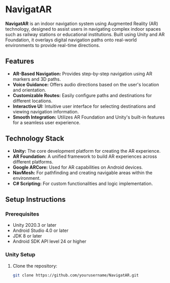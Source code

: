 # NavigatAR

**NavigatAR** is an indoor navigation system using Augmented Reality (AR) technology, designed to assist users in navigating complex indoor spaces such as railway stations or educational institutions. Built using Unity and AR Foundation, it overlays digital navigation paths onto real-world environments to provide real-time directions.

## Features

- **AR-Based Navigation:** Provides step-by-step navigation using AR markers and 3D paths.
- **Voice Guidance:** Offers audio directions based on the user's location and orientation.
- **Customizable Routes:** Easily configure paths and destinations for different locations.
- **Interactive UI:** Intuitive user interface for selecting destinations and viewing navigation information.
- **Smooth Integration:** Utilizes AR Foundation and Unity's built-in features for a seamless user experience.

## Technology Stack

- **Unity:** The core development platform for creating the AR experience.
- **AR Foundation:** A unified framework to build AR experiences across different platforms.
- **Google ARCore:** Used for AR capabilities on Android devices.
- **NavMesh:** For pathfinding and creating navigable areas within the environment.
- **C# Scripting:** For custom functionalities and logic implementation.

## Setup Instructions

### Prerequisites

- Unity 2020.3 or later
- Android Studio 4.0 or later
- JDK 8 or later
- Android SDK API level 24 or higher

### Unity Setup

1. Clone the repository:
   ```bash
   git clone https://github.com/yourusername/NavigatAR.git


